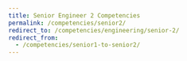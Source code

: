 ```yaml
---
title: Senior Engineer 2 Competencies
permalink: /competencies/senior2/
redirect_to: /competencies/engineering/senior-2/
redirect_from:
  - /competencies/senior1-to-senior2/
---
```

